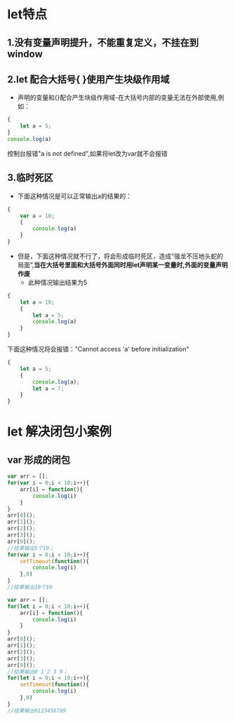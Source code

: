 # let特点
## 1.没有变量声明提升，不能重复定义，不挂在到window
## 2.let 配合大括号{ }使用产生块级作用域
- 声明的变量和{}配合产生块级作用域-在大括号内部的变量无法在外部使用,例如：
```javascript
{
    let a = 5;
}
console.log(a)
```
控制台报错"a is not defined",如果将let改为var就不会报错
## 3.临时死区
- 下面这种情况是可以正常输出a的结果的：
```javascript
{
    var a = 10;
    {
        console.log(a)
    }
}
```
- 但是，下面这种情况就不行了，将会形成临时死区，造成“强龙不压地头蛇的局面”,**当在大括号里面和大括号外面同时用let声明某一变量时,外面的变量声明作废**
    - 此种情况输出结果为5
```javascript
{
    let a = 10;
    {
        let a = 5;
        console.log(a)
    }
}
```    
下面这种情况将会报错："Cannot access 'a' before initialization"
```javascript
{
    let a = 5;
    {
        console.log(a);
        let a = 7;
    }
}
```
# let 解决闭包小案例
## var 形成的闭包
```javascript
var arr = [];
for(var i = 0;i < 10;i++){
    arr[i] = function(){
        console.log(i)
    }
}
arr[0]();
arr[1]();
arr[2]();
arr[3]();
arr[9]();
//结果输出5个10；
for(var i = 0;i < 10;i++){
    setTimeout(function(){
        console.log(i)
    },0)
}
//结果输出10个10
```
```javascript
var arr = [];
for(let i = 0;i < 10;i++){
    arr[i] = function(){
        console.log(i)
    }
}
arr[0]();
arr[1]();
arr[2]();
arr[3]();
arr[9]();
//结果输出0 1 2 3 9；
for(let i = 0;i < 10;i++){
    setTimeout(function(){
        console.log(i)
    },0)
}
//结果输出0123456789
```